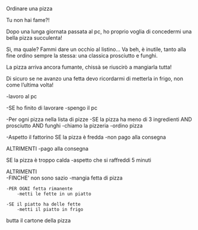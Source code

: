 Ordinare una pizza

Tu non hai fame?!

Dopo una lunga giornata passata al pc, ho proprio voglia di concedermi una bella pizza succulenta!

 Sì, ma quale? Fammi dare un occhio al listino… Va beh, è inutile, tanto alla fine ordino sempre la stessa: una classica prosciutto e funghi.
 
  La pizza arriva ancora fumante, chissà se riuscirò a mangiarla tutta!

Di sicuro se ne avanzo una fetta devo ricordarmi di metterla in frigo, non come l’ultima volta! 
  



  -lavoro al pc
   
   -SE ho finito di lavorare
    -spengo il pc

  -Per ogni pizza nella lista di pizze
-SE la pizza ha meno di 3 ingredienti AND prosciutto AND funghi
  -chiamo la pizzeria
  -ordino pizza

-Aspetto il fattorino
SE la pizza è fredda
 -non pago alla consegna

ALTRIMENTI
 -pago alla consegna

SE la pizza è troppo calda
-aspetto che si raffreddi 5 minuti

ALTRIMENTI  
 -FINCHE' non sono sazio
-mangia fetta di pizza

    -PER OGNI fetta rimanente
        -metti le fette in un piatto

    -SE il piatto ha delle fette
        -metti il piatto in frigo

butta il cartone della pizza    
